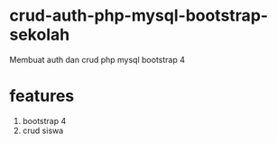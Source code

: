 # crud-auth-php-mysql-bootstrap-sekolah
Membuat auth dan crud php mysql bootstrap 4

# features 
1. bootstrap 4
2. crud siswa 
